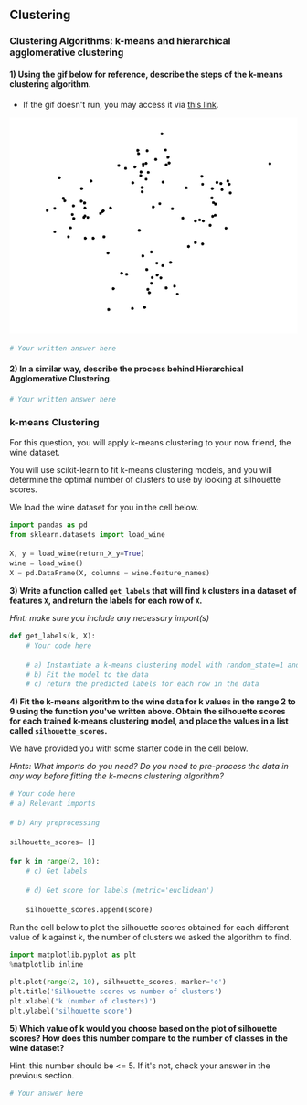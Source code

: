 ## Clustering 

### Clustering Algorithms: k-means and hierarchical agglomerative clustering

#### 1) Using the gif below for reference, describe the steps of the k-means clustering algorithm.
* If the gif doesn't run, you may access it via [this link](images/centroid.gif).

<img src='images/centroid.gif'>


```python
# Your written answer here
```

#### 2) In a similar way, describe the process behind Hierarchical Agglomerative Clustering.


```python
# Your written answer here
```

### k-means Clustering

For this question, you will apply k-means clustering to your now friend, the wine dataset. 

You will use scikit-learn to fit k-means clustering models, and you will determine the optimal number of clusters to use by looking at silhouette scores. 

We load the wine dataset for you in the cell below. 


```python
import pandas as pd
from sklearn.datasets import load_wine

X, y = load_wine(return_X_y=True)
wine = load_wine()
X = pd.DataFrame(X, columns = wine.feature_names)
```

**3) Write a function called `get_labels` that will find `k` clusters in a dataset of features `X`, and return the labels for each row of `X`.**

_Hint: make sure you include any necessary import(s)_


```python
def get_labels(k, X):
    # Your code here
    
    # a) Instantiate a k-means clustering model with random_state=1 and n_clusters=k
    # b) Fit the model to the data
    # c) return the predicted labels for each row in the data
```

**4) Fit the k-means algorithm to the wine data for k values in the range 2 to 9 using the function you've written above. Obtain the silhouette scores for each trained k-means clustering model, and place the values in a list called `silhouette_scores`.** 

We have provided you with some starter code in the cell below.

_Hints: What imports do you need? Do you need to pre-process the data in any way before fitting the k-means clustering algorithm?_ 


```python
# Your code here
# a) Relevant imports

# b) Any preprocessing

silhouette_scores= []

for k in range(2, 10):
    # c) Get labels
    
    # d) Get score for labels (metric='euclidean')
    
    silhouette_scores.append(score)
```

Run the cell below to plot the silhouette scores obtained for each different value of k against k, the number of clusters we asked the algorithm to find. 


```python
import matplotlib.pyplot as plt
%matplotlib inline
```


```python
plt.plot(range(2, 10), silhouette_scores, marker='o')
plt.title('Silhouette scores vs number of clusters')
plt.xlabel('k (number of clusters)')
plt.ylabel('silhouette score')
```

**5) Which value of k would you choose based on the plot of silhouette scores? How does this number compare to the number of classes in the wine dataset?**

Hint: this number should be <= 5.  If it's not, check your answer in the previous section.


```python
# Your answer here 
```
